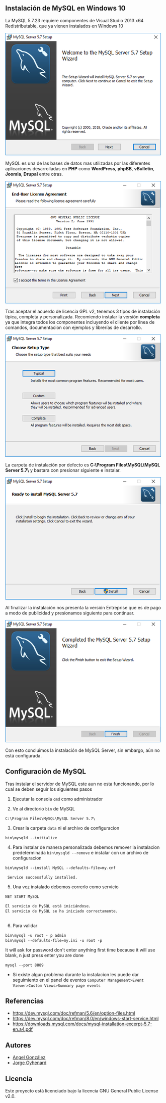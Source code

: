 ## Instalación de MySQL en Windows 10

La MySQL 5.7.23 requiere componentes de Visual Studio 2013 x64 Redistributable, que ya vienen instalados en Windows 10

![Setup Wizard](imagenes/0.png)

MySQL es una de las bases de datos mas utilizadas por las diferentes aplicaciones desarrolladas en **PHP** como **WordPress**, **phpBB**, **vBulletin**, **Joomla**, **Drupal** entre otras.

![License Agreement](imagenes/1.png)

Tras aceptar el acuerdo de licencia GPL v2, tenemos 3 tipos de instalación típica, completa y personalizada. Recomiendo instalar la versión **completa** ya que integra todos los componentes incluyendo el cliente por linea de comandos, documentacion con ejemplos y librerías de desarrollo.

![Setup Type](imagenes/2.png)

La carpeta de instalación por defecto es **C:\Program Files\MySQL\MySQL Server 5.7\\** y bastara con presionar siguiente e instalar.

![Install MySQL Server](imagenes/3.png)

Al finalizar la instalación nos presenta la versión Entreprise que es de pago a modo de publicidad y presionamos siguiente para continuar.

![Completed Wizard](imagenes/4.png)

Con esto concluimos la instalación de MySQL Server, sin embargo, aún no está configurada.

## Configuración de MySQL

Tras instalar el servidor de MySQL este aun no esta funcionando, por lo cual se deben seguir los siguientes pasos

1. Ejecutar la consola `cmd` como administrador

2. Ve al directorio `bin` de MySQL 

~~~
C:\Program Files\MySQL\MySQL Server 5.7\
~~~

3. Crear la carpeta `data` ni el archivo de configuracion

~~~
bin\mysqld --initialize
~~~

4. Para instalar de manera personalizada debemos remover la instalacion predeterminada `bin\mysqld --remove` e instalar con un archivo de configuracion 

~~~
bin\mysqld --install MySQL --defaults-file=my.cnf
~~~

~~~
 Service successfully installed.
~~~

5. Una vez instalado debemos correrlo como servicio

~~~
NET START MySQL
~~~

~~~
El servicio de MySQL está iniciándose.
El servicio de MySQL se ha iniciado correctamente.


~~~

6. Para validar

~~~
bin\mysql -u root - p admin
bin\mysql --defaults-file=my.ini -u root -p
~~~

It will ask for password don't enter anything first time because it will use blank, n just press enter you are done

~~~
mysql --port 8889
~~~

* Si existe algun problema durante la instalacion les puede dar seguimiento en el panel de eventos `Computer Management>Event Viewer>Custom Views>Summary page events`

## Referencias

* https://dev.mysql.com/doc/refman/5.6/en/option-files.html
* https://dev.mysql.com/doc/refman/8.0/en/windows-start-service.html
* https://downloads.mysql.com/docs/mysql-installation-excerpt-5.7-en.a4.pdf

## Autores

* [Angel González](https://github.com/mgrc45)
* [Jorge Oyhenard](http://www.jorgeoyhenard.com/author/elQuique/)

## Licencia

Este proyecto está licenciado bajo la licencia GNU General Public License v2.0.
